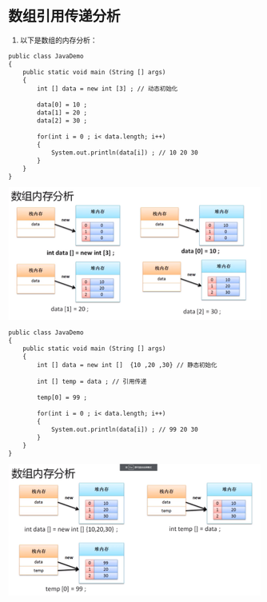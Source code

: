 # 数组引用传递分析
1. 以下是数组的内存分析：
```
public class JavaDemo 
{
	public static void main (String [] args)
	{
		int [] data = new int [3] ; // 动态初始化

		data[0] = 10 ;
		data[1] = 20 ;
		data[2] = 30 ;

		for(int i = 0 ; i< data.length; i++)
		{
			System.out.println(data[i]) ; // 10 20 30
		}
	}
}
```
![](../JavaSE/img/arrayStackAnalysis.png)


```
public class JavaDemo 
{
	public static void main (String [] args)
	{
		int [] data = new int []  {10 ,20 ,30} // 静态初始化
		
		int [] temp = data ; // 引用传递

		temp[0] = 99 ;

		for(int i = 0 ; i< data.length; i++)
		{
			System.out.println(data[i]) ; // 99 20 30
		}
	}
}
```
![](../JavaSE/img/arrayStackAnalysis01.png)
    
